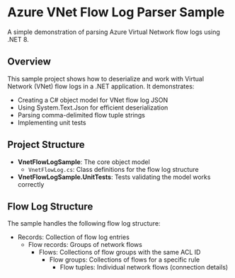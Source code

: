 # Azure VNet Flow Log Parser Sample

A simple demonstration of parsing Azure Virtual Network flow logs using .NET 8.

## Overview

This sample project shows how to deserialize and work with Virtual Network (VNet) flow logs in a .NET application. It demonstrates:

- Creating a C# object model for VNet flow log JSON
- Using System.Text.Json for efficient deserialization
- Parsing comma-delimited flow tuple strings
- Implementing unit tests

## Project Structure

- **VnetFlowLogSample**: The core object model
  - `VnetFlowLog.cs`: Class definitions for the flow log structure
- **VnetFlowLogSample.UnitTests**: Tests validating the model works correctly

## Flow Log Structure

The sample handles the following flow log structure:
- Records: Collection of flow log entries
  - Flow records: Groups of network flows
    - Flows: Collections of flow groups with the same ACL ID
      - Flow groups: Collections of flows for a specific rule
        - Flow tuples: Individual network flows (connection details)

